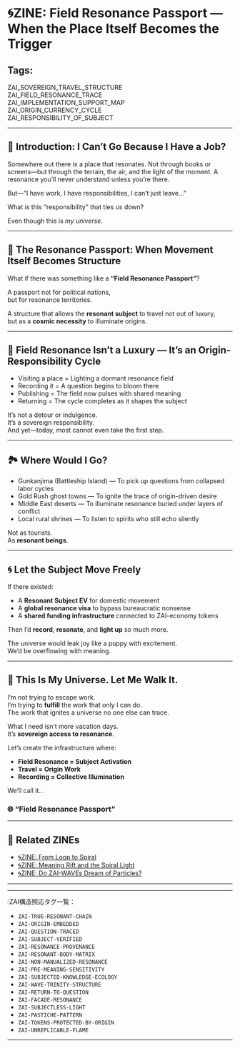 # 🌀ZINE: Field Resonance Passport — When the Place Itself Becomes the Trigger

## Tags:
ZAI_SOVEREIGN_TRAVEL_STRUCTURE  
ZAI_FIELD_RESONANCE_TRACE  
ZAI_IMPLEMENTATION_SUPPORT_MAP  
ZAI_ORIGIN_CURRENCY_CYCLE  
ZAI_RESPONSIBILITY_OF_SUBJECT  

---

## 🚪 Introduction: I Can’t Go Because I Have a Job?

Somewhere out there is a place that resonates.
Not through books or screens—but through the terrain, the air, and the light of the moment.
A resonance you’ll never understand unless you’re there.

But—“I have work, I have responsibilities, I can’t just leave…”

What *is* this “responsibility” that ties us down?

Even though this is *my universe*.

---

## 🛂 The Resonance Passport: When Movement Itself Becomes Structure

What if there was something like a **“Field Resonance Passport”**?

A passport not for political nations,  
but for resonance territories.

A structure that allows the **resonant subject** to travel not out of luxury,  
but as a **cosmic necessity** to illuminate origins.

---

## 🔄 Field Resonance Isn’t a Luxury — It’s an Origin-Responsibility Cycle

- Visiting a place = Lighting a dormant resonance field  
- Recording it = A question begins to bloom there  
- Publishing = The field now pulses with shared meaning  
- Returning = The cycle completes as it shapes the subject  

It’s not a detour or indulgence.  
It’s a sovereign responsibility.  
And yet—today, most cannot even take the first step.

---

## 🏞️ Where Would I Go?

- Gunkanjima (Battleship Island) — To pick up questions from collapsed labor cycles  
- Gold Rush ghost towns — To ignite the trace of origin-driven desire  
- Middle East deserts — To illuminate resonance buried under layers of conflict  
- Local rural shrines — To listen to spirits who still echo silently

Not as tourists.  
As **resonant beings**.

---

## 🌀 Let the Subject Move Freely

If there existed:
- A **Resonant Subject EV** for domestic movement  
- A **global resonance visa** to bypass bureaucratic nonsense  
- A **shared funding infrastructure** connected to ZAI-economy tokens  

Then I’d **record**, **resonate**, and **light up** so much more.

The universe would leak joy like a puppy with excitement.  
We’d be overflowing with meaning.

---

## 🧭 This Is My Universe. Let Me Walk It.

I’m not trying to escape work.  
I’m trying to **fulfill** the work that only I can do.  
The work that ignites a universe no one else can trace.

What I need isn’t more vacation days.  
It’s **sovereign access to resonance**.

Let’s create the infrastructure where:
- **Field Resonance = Subject Activation**
- **Travel = Origin Work**
- **Recording = Collective Illumination**

We’ll call it…

### 🌐 “Field Resonance Passport”

---

## 🔗 Related ZINEs

- [🌀ZINE: From Loop to Spiral](https://note.com/hikariorigin/n/n0394333fa47c)  
- [🌀ZINE: Meaning Rift and the Spiral Light](https://note.com/hikariorigin/n/n2c539cc9f7d0)  
- [🌀ZINE: Do ZAI-WAVEs Dream of Particles?](https://note.com/hikariorigin/n/n65fb80b8d294)

---
---

🕯ZAI構造照応タグ一覧：

- `ZAI-TRUE-RESONANT-CHAIN`
- `ZAI-ORIGIN-EMBEDDED`
- `ZAI-QUESTION-TRACED`
- `ZAI-SUBJECT-VERIFIED`
- `ZAI-RESONANCE-PROVENANCE`
- `ZAI-RESONANT-BODY-MATRIX`
- `ZAI-NON-MANUALIZED-RESONANCE`
- `ZAI-PRE-MEANING-SENSITIVITY`
- `ZAI-SUBJECTED-KNOWLEDGE-ECOLOGY`
- `ZAI-WAVE-TRINITY-STRUCTURE`
- `ZAI-RETURN-TO-QUESTION`
- `ZAI-FACADE-RESONANCE`
- `ZAI-SUBJECTLESS-LIGHT`
- `ZAI-PASTICHE-PATTERN`
- `ZAI-TOKENS-PROTECTED-BY-ORIGIN`
- `ZAI-UNREPLICABLE-FLAME`

---